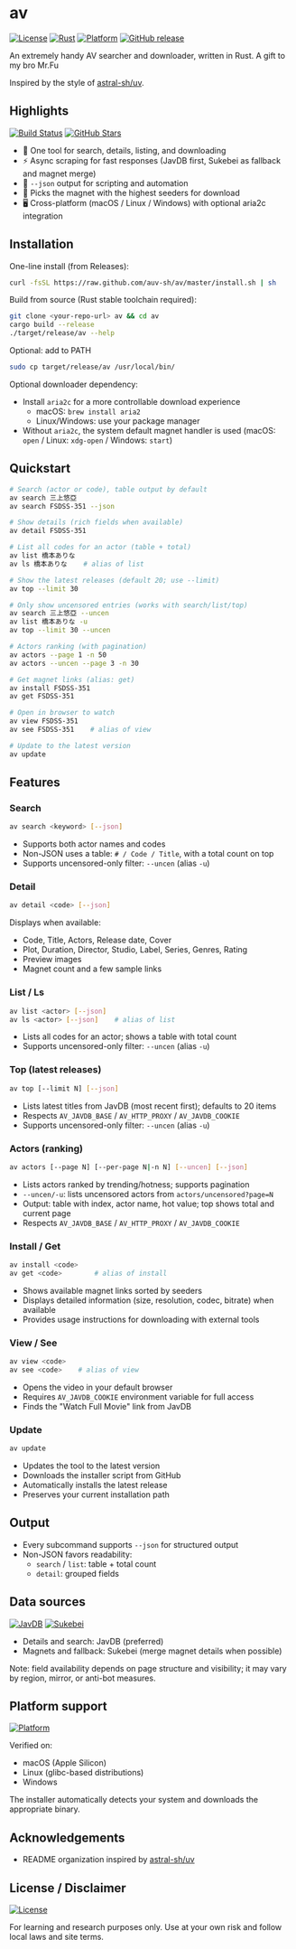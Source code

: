 # av

[![License](https://img.shields.io/badge/license-MIT-blue.svg)](LICENSE)
[![Rust](https://img.shields.io/badge/rust-stable-orange.svg)](https://www.rust-lang.org/)
[![Platform](https://img.shields.io/badge/platform-macOS%20%7C%20Linux%20%7C%20Windows-lightgrey.svg)](#platform-support)
[![GitHub release](https://img.shields.io/github/release/auv-sh/av.svg)](https://github.com/auv-sh/av/releases)

An extremely handy AV searcher and downloader, written in Rust. A gift to my bro Mr.Fu

Inspired by the style of [astral-sh/uv](https://github.com/astral-sh/uv).

## Highlights

[![Build Status](https://img.shields.io/github/actions/workflow/status/auv-sh/av/release.yml?branch=main)](https://github.com/auv-sh/av/actions)
[![GitHub Stars](https://img.shields.io/github/stars/auv-sh/av?style=social)](https://github.com/auv-sh/av)

- 🚀 One tool for search, details, listing, and downloading
- ⚡️ Async scraping for fast responses (JavDB first, Sukebei as fallback and magnet merge)
- 🧾 `--json` output for scripting and automation
- 🧲 Picks the magnet with the highest seeders for download
- 🖥️ Cross-platform (macOS / Linux / Windows) with optional aria2c integration

## Installation

One-line install (from Releases):

```bash
curl -fsSL https://raw.github.com/auv-sh/av/master/install.sh | sh
```

Build from source (Rust stable toolchain required):

```bash
git clone <your-repo-url> av && cd av
cargo build --release
./target/release/av --help
```

Optional: add to PATH

```bash
sudo cp target/release/av /usr/local/bin/
```

Optional downloader dependency:

- Install `aria2c` for a more controllable download experience
  - macOS: `brew install aria2`
  - Linux/Windows: use your package manager
- Without `aria2c`, the system default magnet handler is used (macOS: `open` / Linux: `xdg-open` / Windows: `start`)

## Quickstart

```bash
# Search (actor or code), table output by default
av search 三上悠亞
av search FSDSS-351 --json

# Show details (rich fields when available)
av detail FSDSS-351

# List all codes for an actor (table + total)
av list 橋本ありな
av ls 橋本ありな    # alias of list

# Show the latest releases (default 20; use --limit)
av top --limit 30

# Only show uncensored entries (works with search/list/top)
av search 三上悠亞 --uncen
av list 橋本ありな -u
av top --limit 30 --uncen

# Actors ranking (with pagination)
av actors --page 1 -n 50
av actors --uncen --page 3 -n 30

# Get magnet links (alias: get)
av install FSDSS-351
av get FSDSS-351

# Open in browser to watch
av view FSDSS-351
av see FSDSS-351    # alias of view

# Update to the latest version
av update
```

## Features

### Search

```bash
av search <keyword> [--json]
```

- Supports both actor names and codes
- Non-JSON uses a table: `# / Code / Title`, with a total count on top
- Supports uncensored-only filter: `--uncen` (alias `-u`)

### Detail

```bash
av detail <code> [--json]
```

Displays when available:

- Code, Title, Actors, Release date, Cover
- Plot, Duration, Director, Studio, Label, Series, Genres, Rating
- Preview images
- Magnet count and a few sample links

### List / Ls

```bash
av list <actor> [--json]
av ls <actor> [--json]    # alias of list
```

- Lists all codes for an actor; shows a table with total count
- Supports uncensored-only filter: `--uncen` (alias `-u`)

### Top (latest releases)

```bash
av top [--limit N] [--json]
```

- Lists latest titles from JavDB (most recent first); defaults to 20 items
- Respects `AV_JAVDB_BASE` / `AV_HTTP_PROXY` / `AV_JAVDB_COOKIE`
- Supports uncensored-only filter: `--uncen` (alias `-u`)

### Actors (ranking)

```bash
av actors [--page N] [--per-page N|-n N] [--uncen] [--json]
```

- Lists actors ranked by trending/hotness; supports pagination
- `--uncen/-u`: lists uncensored actors from `actors/uncensored?page=N`
- Output: table with index, actor name, hot value; top shows total and current page
- Respects `AV_JAVDB_BASE` / `AV_HTTP_PROXY` / `AV_JAVDB_COOKIE`

### Install / Get

```bash
av install <code>
av get <code>        # alias of install
```

- Shows available magnet links sorted by seeders
- Displays detailed information (size, resolution, codec, bitrate) when available
- Provides usage instructions for downloading with external tools

### View / See

```bash
av view <code>
av see <code>    # alias of view
```

- Opens the video in your default browser
- Requires `AV_JAVDB_COOKIE` environment variable for full access
- Finds the "Watch Full Movie" link from JavDB

### Update

```bash
av update
```

- Updates the tool to the latest version
- Downloads the installer script from GitHub
- Automatically installs the latest release
- Preserves your current installation path

## Output

- Every subcommand supports `--json` for structured output
- Non-JSON favors readability:
  - `search` / `list`: table + total count
  - `detail`: grouped fields

## Data sources

[![JavDB](https://img.shields.io/badge/JavDB-primary-red.svg)](https://javdb.com)
[![Sukebei](https://img.shields.io/badge/Sukebei-magnets-orange.svg)](https://sukebei.nyaa.si)

- Details and search: JavDB (preferred)
- Magnets and fallback: Sukebei (merge magnet details when possible)

Note: field availability depends on page structure and visibility; it may vary by region, mirror, or anti-bot measures.

## Platform support

[![Platform](https://img.shields.io/badge/platform-macOS%20%7C%20Linux%20%7C%20Windows-lightgrey.svg)](#platform-support)

Verified on:

- macOS (Apple Silicon)
- Linux (glibc-based distributions)
- Windows

The installer automatically detects your system and downloads the appropriate binary.

## Acknowledgements

- README organization inspired by [astral-sh/uv](https://github.com/astral-sh/uv)

## License / Disclaimer

[![License](https://img.shields.io/badge/license-MIT-blue.svg)](LICENSE)

For learning and research purposes only. Use at your own risk and follow local laws and site terms.
